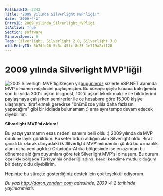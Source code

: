 ```yaml
---
FallbackID: 2343
Title: "2009 yılında Silverlight MVP'liği!"
date: "2009-4-2"
EntryID: 2009_yilinda_Silverlight_MVPligi
IsActive: True
Section: software
MinutesSpent: 0
Tags: Silverlight, Silverlight 2.0, Silverlight 3.0
old.EntryID: 5b7dfc26-5c34-45fc-8d83-1e719a2af128
---
```

# 2009 yılında Silverlight MVP'liği!
![2009 Silverlight
MVP'liği!](media/2009_yilinda_Silverlight_MVPligi/01042009_1.jpg)Geçen
yıl
[bugünlerde](http://daron.yondem.com/tr/post/852e0af4-c825-4de4-b0b0-45f5d4b277e7)
sizlerle ASP.NET alanında MVP olmamın müjdesini paylaşmıştım. Bu süreçte
şöyle kabaca baktığımda son bir yılda 300'ü aşkın blogpost, 100'ü aşkın
teknik makale ile bildiklerimi paylaşmaya çalışırken seminerler ile de
hesabıma göre 15.000 kişiye ulaşmışım. İtiraf etmek gerekirse "önümüzde
yılda daha fazlasını yapacağım" gibi bir iddiada bulunamam :) ama aynı
tempo devam edecek diyebilirim.

**Silverlight MVP'si oldum!**

Bu yazıyı yazmamın esas nedeni sanırım belli oldu :) 2009 yılında da MVP
ödülüne layık görüldüm. Bu sefer ödülü aldığım alan Silverlight oldu.
Biraz şanslı bir olarak dünyadaki ilk Silverlight MVP'lerindenim çünkü
bu uzmanlık alanı daha yeni açıldı :) Ortadoğu-Afrika bölgesinde ise en
azından bu dönemde aldığım duyumlara göre tek Silverlight MVP'si
olmuşum. Bu durum özellikle bölgede Türkiye'nin önderliği adına, kendi
kendime mutlu olduğum bir detay oldu diyebilirim.

Hepinize bu süreçte gösterdiğiniz destek için çok teşekkür ediyorum.



*Bu yazi http://daron.yondem.com adresinde, 2009-4-2 tarihinde yayinlanmistir.*
